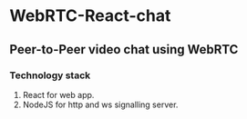 # WebRTC-React-chat 
## Peer-to-Peer video chat using WebRTC

### Technology stack
1. React for web app.
2. NodeJS for http and ws signalling server.

